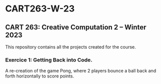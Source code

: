 # CART263-W-23

## CART 263: Creative Computation 2 – Winter 2023

This repository contains all the projects created for the course.

### Exercice 1: Getting Back into Code.

A re-creation of the game Pong, where 2 players bounce a ball back and forth horizontally to score points.
